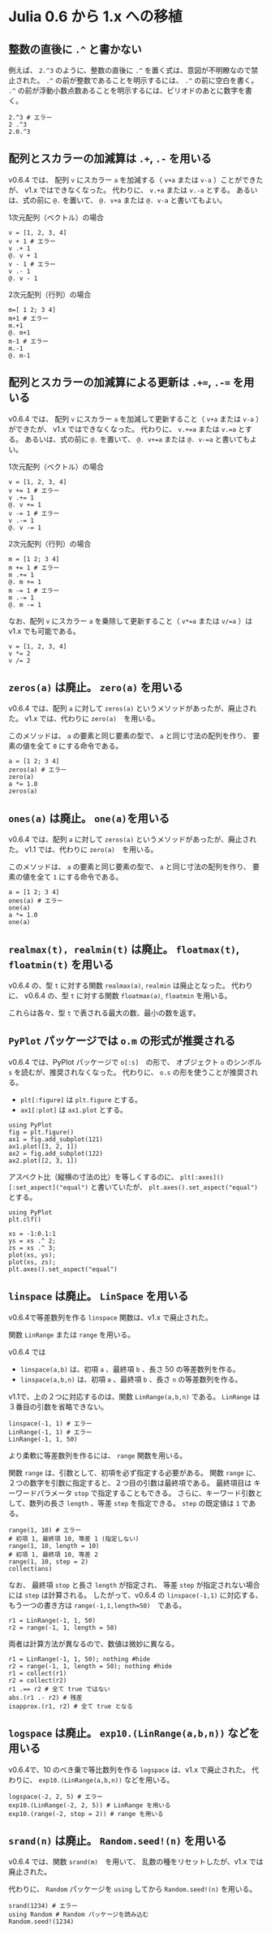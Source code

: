 # Julia 0.6 から 1.x への移植

## 整数の直後に `.^` と書かない

例えば、 `2.^3` のように、整数の直後に `.^` を置く式は、意図が不明瞭なので禁止された。
`.^` の前が整数であることを明示するには、 `.^` の前に空白を書く。
`.^` の前が浮動小数点数あることを明示するには、ピリオドのあとに数字を書く。

```@repl
2.^3 # エラー
2 .^3
2.0.^3
```

## 配列とスカラーの加減算は `.+`, `.-` を用いる

v0.6.4 では、
配列 `v` にスカラー `a` を加減する（ `v+a` または `v-a` ）ことができたが、
v1.x ではできなくなった。
代わりに、 `v.+a` または `v.-a` とする。
あるいは、式の前に `@.` を置いて、 `@. v+a` または `@. v-a` と書いてもよい。

1次元配列（ベクトル）の場合

```@repl
v = [1, 2, 3, 4]
v + 1 # エラー
v .+ 1
@. v + 1
v - 1 # エラー
v .- 1
@. v - 1
```

2次元配列（行列）の場合

```@repl
m=[ 1 2; 3 4]
m+1 # エラー
m.+1
@. m+1
m-1 # エラー
m.-1
@. m-1
```

## 配列とスカラーの加減算による更新は `.+=`, `.-=` を用いる

v0.6.4 では、
配列 `v` にスカラー `a` を加減して更新すること（ `v+a` または `v-a` ）ができたが、
v1.x ではできなくなった。
代わりに、 `v.+=a` または `v.=a` とする。
あるいは、式の前に `@.` を置いて、 `@. v+=a` または `@. v-=a` と書いてもよい。

1次元配列（ベクトル）の場合

```@repl
v = [1, 2, 3, 4]
v += 1 # エラー
v .+= 1
@. v += 1
v -= 1 # エラー
v .-= 1
@. v -= 1
```

2次元配列（行列）の場合

```@repl
m = [1 2; 3 4]
m += 1 # エラー
m .+= 1
@. m += 1
m -= 1 # エラー
m .-= 1
@. m -= 1
```


なお、配列 `v` にスカラー `a` を乗除して更新すること（ `v*=a` または `v/=a` ）は v1.x でも可能である。

```@repl
v = [1, 2, 3, 4]
v *= 2
v /= 2
```


## `zeros(a)` は廃止。 `zero(a)` を用いる

v0.6.4 では、配列 `a` に対して `zeros(a)` というメソッドがあったが、廃止された。
v1.x では、代わりに `zero(a)`　を用いる。

このメソッドは、 `a` の要素と同じ要素の型で、 `a` と同じ寸法の配列を作り、
要素の値を全て `0` にする命令である。

```@repl
a = [1 2; 3 4]
zeros(a) # エラー
zero(a)
a *= 1.0
zeros(a)
```

## `ones(a)` は廃止。 `one(a)`を用いる

v0.6.4 では、配列 `a` に対して `zeros(a)` というメソッドがあったが、廃止された。
v1.1 では、代わりに `zero(a)`　を用いる。

このメソッドは、 `a` の要素と同じ要素の型で、 `a` と同じ寸法の配列を作り、
要素の値を全て `1` にする命令である。

```@repl
a = [1 2; 3 4]
ones(a) # エラー
one(a)
a *= 1.0
one(a)
```

## `realmax(t), realmin(t)` は廃止。 `floatmax(t)`, `floatmin(t)` を用いる

v0.6.4 の、型 `t` に対する関数 `realmax(a)`, `realmin` は廃止となった。
代わりに、
v0.6.4 の、型 `t` に対する関数 `floatmax(a)`, `floatmin` を用いる。

これらは各々、型 `t` で表される最大の数、最小の数を返す。


## `PyPlot` パッケージでは `o.m` の形式が推奨される

v0.6.4 では、PyPlot パッケージで `o[:s]`　の形で、
オブジェクト `o` のシンボル `s` を読むが、推奨されなくなった。
代わりに、 `o.s` の形を使うことが推奨される。

* `plt[:figure]` は `plt.figure` とする。
* `ax1[:plot]` は `ax1.plot` とする。

```@repl
using PyPlot
fig = plt.figure()
ax1 = fig.add_subplot(121)
ax1.plot([3, 2, 1])
ax2 = fig.add_subplot(122)
ax2.plot([2, 3, 1])
```

アスペクト比（縦横の寸法の比）を等しくするのに、
`plt[:axes]()[:set_aspect]("equal")` と書いていたが、
`plt.axes().set_aspect("equal")` とする。

```@repl
using PyPlot
plt.clf()

xs = -1:0.1:1
ys = xs .^ 2;
zs = xs .^ 3;
plot(xs, ys);
plot(xs, zs);
plt.axes().set_aspect("equal")
```

## `linspace` は廃止。 `LinSpace` を用いる

v0.6.4で等差数列を作る `linspace` 関数は、v1.x で廃止された。

関数 `LinRange` または `range` を用いる。

v0.6.4 では
* `linspace(a,b)` は、初項 `a` 、最終項 `b` 、長さ 50 の等差数列を作る。
* `linspace(a,b,n)` は、初項 `a` 、最終項 `b` 、長さ `n` の等差数列を作る。

v1.1で、上の２つに対応するのは、関数 `LinRange(a,b,n)` である。
`LinRange` は３番目の引数を省略できない。

```@repl
linspace(-1, 1) # エラー
LinRange(-1, 1) # エラー
LinRange(-1, 1, 50)
```

より柔軟に等差数列を作るには、 `range` 関数を用いる。

関数 `range` は、引数として、初項を必ず指定する必要がある。
関数 `range` に、２つの数字を引数に指定すると、２つ目の引数は最終項である。
最終項目は キーワードパラメータ `stop` で指定することもできる。
さらに、キーワード引数として、数列の長さ `length` 、等差 `step` を指定できる。
`step` の既定値は `1` である。

```@repl
range(1, 10) # エラー
# 初項 1, 最終項 10, 等差 1 (指定しない)
range(1, 10, length = 10)
# 初項 1, 最終項 10, 等差 2
range(1, 10, step = 2)
collect(ans)
```

なお、
最終項 `stop` と長さ `length` が指定され、
等差 `step` が指定されない場合には `step` は計算される。
したがって、v0.6.4 の `linspace(-1,1)` に対応する、もう一つの書き方は
`range(-1,1,length=50)`　である。

```@repl
r1 = LinRange(-1, 1, 50)
r2 = range(-1, 1, length = 50)
```

両者は計算方法が異なるので、数値は微妙に異なる。

```@repl
r1 = LinRange(-1, 1, 50); nothing #hide
r2 = range(-1, 1, length = 50); nothing #hide
r1 = collect(r1)
r2 = collect(r2)
r1 .== r2 # 全て true ではない
abs.(r1 .- r2) # 残差
isapprox.(r1, r2) # 全て true となる
```

## `logspace` は廃止。 `exp10.(LinRange(a,b,n))` などを用いる

v0.6.4で、$10$ のべき乗で等比数列を作る `logspace` は、v1.x で廃止された。
代わりに、 `exp10.(LinRange(a,b,n))` などを用いる。

```@repl
logspace(-2, 2, 5) # エラー
exp10.(LinRange(-2, 2, 5)) # LinRange を用いる
exp10.(range(-2, stop = 2)) # range を用いる
```


## `srand(n)` は廃止。 `Random.seed!(n)` を用いる

v0.6.4 では、関数 `srand(m)`　を用いて、
乱数の種をリセットしたが、v1.x では廃止された。

代わりに、 `Random` パッケージを `using` してから `Random.seed!(n)` を用いる。

```@repl
srand(1234) # エラー
using Random # Random パッケージを読み込む
Random.seed!(1234)
```
